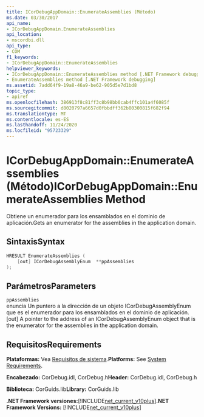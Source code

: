 ```yaml
---
title: ICorDebugAppDomain::EnumerateAssemblies (Método)
ms.date: 03/30/2017
api_name:
- ICorDebugAppDomain.EnumerateAssemblies
api_location:
- mscordbi.dll
api_type:
- COM
f1_keywords:
- ICorDebugAppDomain::EnumerateAssemblies
helpviewer_keywords:
- ICorDebugAppDomain::EnumerateAssemblies method [.NET Framework debugging]
- EnumerateAssemblies method [.NET Framework debugging]
ms.assetid: 7add64f9-19a8-46a9-be62-905d5e7d1bd8
topic_type:
- apiref
ms.openlocfilehash: 386913f8c81ff3c8b98bb0cab4ffc101a4f6085f
ms.sourcegitcommit: d8020797a6657d0fbbdff362b80300815f682f94
ms.translationtype: MT
ms.contentlocale: es-ES
ms.lasthandoff: 11/24/2020
ms.locfileid: "95723329"
---
```

# <a name="icordebugappdomainenumerateassemblies-method"></a><span data-ttu-id="3bfdf-102">ICorDebugAppDomain::EnumerateAssemblies (Método)</span><span class="sxs-lookup"><span data-stu-id="3bfdf-102">ICorDebugAppDomain::EnumerateAssemblies Method</span></span>

<span data-ttu-id="3bfdf-103">Obtiene un enumerador para los ensamblados en el dominio de aplicación.</span><span class="sxs-lookup"><span data-stu-id="3bfdf-103">Gets an enumerator for the assemblies in the application domain.</span></span>  
  
## <a name="syntax"></a><span data-ttu-id="3bfdf-104">Sintaxis</span><span class="sxs-lookup"><span data-stu-id="3bfdf-104">Syntax</span></span>  
  
```cpp  
HRESULT EnumerateAssemblies (  
    [out] ICorDebugAssemblyEnum  **ppAssemblies  
);  
```  
  
## <a name="parameters"></a><span data-ttu-id="3bfdf-105">Parámetros</span><span class="sxs-lookup"><span data-stu-id="3bfdf-105">Parameters</span></span>  

 `ppAssemblies`  
 <span data-ttu-id="3bfdf-106">enuncia Un puntero a la dirección de un objeto ICorDebugAssemblyEnum que es el enumerador para los ensamblados en el dominio de aplicación.</span><span class="sxs-lookup"><span data-stu-id="3bfdf-106">[out] A pointer to the address of an ICorDebugAssemblyEnum object that is the enumerator for the assemblies in the application domain.</span></span>  
  
## <a name="requirements"></a><span data-ttu-id="3bfdf-107">Requisitos</span><span class="sxs-lookup"><span data-stu-id="3bfdf-107">Requirements</span></span>  

 <span data-ttu-id="3bfdf-108">**Plataformas:** Vea [Requisitos de sistema](../../get-started/system-requirements.md).</span><span class="sxs-lookup"><span data-stu-id="3bfdf-108">**Platforms:** See [System Requirements](../../get-started/system-requirements.md).</span></span>  
  
 <span data-ttu-id="3bfdf-109">**Encabezado:** CorDebug.idl, CorDebug.h</span><span class="sxs-lookup"><span data-stu-id="3bfdf-109">**Header:** CorDebug.idl, CorDebug.h</span></span>  
  
 <span data-ttu-id="3bfdf-110">**Biblioteca:** CorGuids.lib</span><span class="sxs-lookup"><span data-stu-id="3bfdf-110">**Library:** CorGuids.lib</span></span>  
  
 <span data-ttu-id="3bfdf-111">**.NET Framework versiones:**[!INCLUDE[net_current_v10plus](../../../../includes/net-current-v10plus-md.md)]</span><span class="sxs-lookup"><span data-stu-id="3bfdf-111">**.NET Framework Versions:** [!INCLUDE[net_current_v10plus](../../../../includes/net-current-v10plus-md.md)]</span></span>
